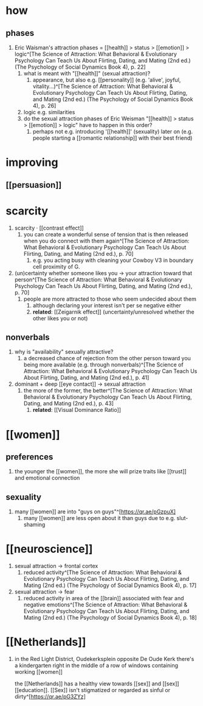 # how
## phases
1. Eric Waisman's attraction phases = [[health]] > status > [[emotion]] > logic^[The Science of Attraction: What Behavioral & Evolutionary Psychology Can Teach Us About Flirting, Dating, and Mating (2nd ed.) (The Psychology of Social Dynamics Book 4), p. 22]
	1. what is meant with "[[health]]" (sexual attraction)?
		1. appearance, but also e.g. [[personality]] (e.g. 'alive', joyful, vitality...)^[The Science of Attraction: What Behavioral & Evolutionary Psychology Can Teach Us About Flirting, Dating, and Mating (2nd ed.) (The Psychology of Social Dynamics Book 4), p. 26]
	2. logic e.g. similarities
	3. do the sexual attraction phases of Eric Weisman "[[health]] > status > [[emotion]] > logic" have to happen in this order?
		1. perhaps not e.g. introducing '[[health]]' (sexuality) later on (e.g. people starting a [[romantic relationship]] with their best friend)

# improving
## [[persuasion]]
# scarcity
1. scarcity · [[contrast effect]]
	1. you can create a wonderful sense of tension that is then released when you do connect with them again^[The Science of Attraction: What Behavioral & Evolutionary Psychology Can Teach Us About Flirting, Dating, and Mating (2nd ed.), p. 70]
		1. e.g. you acting busy with cleaning your Cowboy V3 in boundary cell proximity of G.
2. (un)certainty whether someone likes you → your attraction toward that person^[The Science of Attraction: What Behavioral & Evolutionary Psychology Can Teach Us About Flirting, Dating, and Mating (2nd ed.), p. 70]
	1. people are more attracted to those who seem undecided about them
		1. although declaring your interest isn't per se negative either
		2. **related**: [[Zeigarnik effect]] (uncertainty/unresolved whether the other likes you or not)

## nonverbals
1. why is "availability" sexually attractive?
	1. a decreased chance of rejection from the other person toward you being more available (e.g. through nonverbals)^[The Science of Attraction: What Behavioral & Evolutionary Psychology Can Teach Us About Flirting, Dating, and Mating (2nd ed.), p. 41]
2. dominant + deep [[eye contact]] → sexual attraction
	1. the more of the former, the better^[The Science of Attraction: What Behavioral & Evolutionary Psychology Can Teach Us About Flirting, Dating, and Mating (2nd ed.), p. 43]
		1. **related**: [[Visual Dominance Ratio]]

# [[women]]
## preferences
1. the younger the [[women]], the more she will prize traits like [[trust]] and emotional connection

## sexuality
1. many [[women]] are into "guys on guys"^[https://qr.ae/pGzpuX]
	1. many [[women]] are less open about it than guys due to e.g. slut-shaming

# [[neuroscience]]
1. sexual attraction → frontal cortex
	1. reduced activity^[The Science of Attraction: What Behavioral & Evolutionary Psychology Can Teach Us About Flirting, Dating, and Mating (2nd ed.) (The Psychology of Social Dynamics Book 4), p. 17]
2. sexual attraction → fear
	1. reduced activity in area of the [[brain]] associated with fear and negative emotions^[The Science of Attraction: What Behavioral & Evolutionary Psychology Can Teach Us About Flirting, Dating, and Mating (2nd ed.) (The Psychology of Social Dynamics Book 4), p. 18]

# [[Netherlands]]
1. in the Red Light District, Oudekerksplein opposite De Oude Kerk there's a kindergarten right in the middle of a row of windows containing working [[women]]

	the [[Netherlands]] has a healthy view towards [[sex]] and [[sex]] [[education]]. [[Sex]] isn't stigmatized or regarded as sinful or dirty^[https://qr.ae/pG3ZYz]